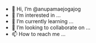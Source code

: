 - 👋 Hi, I’m @anupamaejogajog
- 👀 I’m interested in ...
- 🌱 I’m currently learning ...
- 💞️ I’m looking to collaborate on ...
- 📫 How to reach me ...

<!---
anupamaejogajog/anupamaejogajog is a ✨ special ✨ repository because its `README.md` (this file) appears on your GitHub profile.
You can click the Preview link to take a look at your changes.
--->
